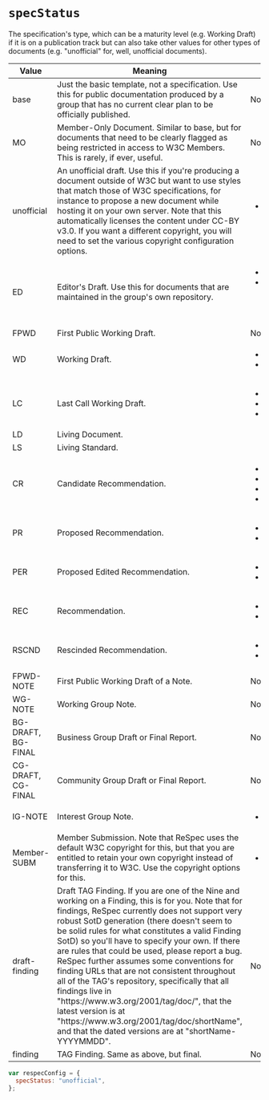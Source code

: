 # `specStatus`

The specification's type, which can be a maturity level (e.g. Working Draft) if it
is on a publication track but can also take other values for other types of documents
(e.g. "unofficial" for, well, unofficial documents).

<table>
  <thead>
    <tr>
      <th>Value</th>
      <th>Meaning</th>
      <th>Must also include</th>
    </tr>
  </thead>
  <tbody>
    <tr id="specStatus-base">
      <td>base</td>
      <td>
        Just the basic template, not a specification. Use this for public documentation produced
        by a group that has no current clear plan to be officially published.
      </td>
      <td>None.
      </td>
    </tr>
    <tr id="specStatus-mo">
      <td>MO</td>
      <td>
        Member-Only Document. Similar to base, but for documents that need to be clearly
        flagged as being restricted in access to W3C Members. This is rarely, if
        ever, useful.
      </td>
      <td>None.
      </td>
    </tr>
    <tr id="specStatus-unofficial">
      <td>unofficial</td>
      <td>
        An unofficial draft. Use this if you're producing a document outside of W3C but want
        to use styles that match those of W3C specifications, for instance to propose
        a new document while hosting it on your own server. Note that this automatically
        licenses the content under CC-BY v3.0. If you want a different copyright,
        you will need to set the various copyright configuration options.
      </td>
      <td><ul>
          <li><a href="xref">xref</a> (required only if linking built-in IDL types).</li>
        </ul>
      </td>
    </tr>
    <tr id="specStatus-ed">
      <td>ED</td>
      <td>
        Editor's Draft. Use this for documents that are maintained in the group's own repository.
      </td>
      <td>
        <ul>
          <li><a href="edDraftURI">edDraftURI</a>.</li>
          <li>You can skip the "Latest Published Version" link by using <code>latestVersion: null</code> (See <a href="https://github.com/w3c/respec/pull/2968">#2968</a> for details).</li>
        </ul>
      </td>
    </tr>
    <tr id="specStatus-fpwd">
      <td>FPWD</td>
      <td>
        First Public Working Draft.
      </td>
      <td>None.
      </td>
    </tr>
    <tr id="specStatus-wd">
      <td>WD</td>
      <td>
        Working Draft.
      </td>
      <td>
        <ul>
          <li><a href="previousPublishDate">previousPublishDate</a></li>
          <li><a href="previousMaturity">previousMaturity</a>.</li>
        </ul>
      </td>
    </tr>
    <tr id="specStatus-lc">
      <td>LC</td>
      <td>
        Last Call Working Draft.
      </td>
      <td>
        <ul>
          <li><a href="previousPublishDate">previousPublishDate</a></li>
          <li><a href="previousMaturity">previousMaturity</a></li>
          <li><a href="lcEnd">lcEnd</a></li>
        </ul>
      </td>
    </tr>
    <tr id="specStatus-ld">
      <td>LD</td>
      <td>
        Living Document.
      </td>
      <td>
      </td>
    </tr>
    <tr id="specStatus-ls">
      <td>LS</td>
      <td>
        Living Standard.
      </td>
      <td>
      </td>
    </tr>
    <tr id="specStatus-cr">
      <td>CR</td>
      <td>
        Candidate Recommendation.
      </td>
      <td>
        <ul>
          <li><a href="previousPublishDate">previousPublishDate</a></li>
          <li><a href="previousMaturity">previousMaturity</a></li>
          <li><a href="crEnd">crEnd</a></li>
          <li><a href="implementationReportURI">implementationReportURI</a></li>
        </ul>
      </td>
    </tr>
    <tr id="specStatus-pr">
      <td>PR</td>
      <td>
        Proposed Recommendation.
      </td>
      <td>
        <ul>
          <li><a href="previousPublishDate">previousPublishDate</a></li>
          <li><a href="previousMaturity">previousMaturity</a></li>
        </ul>
    </tr>
    <tr id="specStatus-per">
      <td>PER</td>
      <td>
        Proposed Edited Recommendation.
      </td>
      <td>
        <ul>
          <li><a href="previousPublishDate">previousPublishDate</a></li>
          <li><a href="previousMaturity">previousMaturity</a></li>
        </ul>
      </td>
    </tr>
    <tr id="specStatus-rec">
      <td>REC</td>
      <td>
        Recommendation.
      </td>
      <td>
        <ul>
          <li><a href="previousPublishDate">previousPublishDate</a></li>
          <li><a href="previousMaturity">previousMaturity</a></li>
        </ul>
      </td>
    </tr>
    <tr id="specStatus-rscnd">
      <td>RSCND</td>
      <td>
        Rescinded Recommendation.
      </td>
      <td>
        <ul>
          <li><a href="previousPublishDate">previousPublishDate</a></li>
          <li><a href="previousMaturity">previousMaturity</a></li>
      </td>
    </tr>
    <tr id="specStatus-fpwd-note">
      <td>FPWD-NOTE</td>
      <td>
        First Public Working Draft of a Note.
      </td>
      <td>None.
      </td>
    </tr>
    <tr id="specStatus-wg-note">
      <td>WG-NOTE</td>
      <td>Working Group Note.</td>
      <td>None.
      </td>
    </tr>
    <tr id="specStatus-bg-draft">
      <td id="specStatus-bg-final">BG-DRAFT, BG-FINAL</td>
      <td>Business Group Draft or Final Report.
      </td>
      <td>None.
      </td>
    </tr>
    <tr id="specStatus-cg-draft">
      <td id="specStatus-cg-final">CG-DRAFT, CG-FINAL</td>
      <td>Community Group Draft or Final Report.
      </td>
      <td>None.
      </td>
    </tr>
    <tr id="specStatus-ig-note">
      <td>IG-NOTE</td>
      <td>
        Interest Group Note.
      </td>
      <td>
        <ul>
          <li><a href="charterDisclosureURI">charterDisclosureURI</a></li>
        </ul>
      </td>
    </tr>
    <tr id="specStatus-member-subm">
      <td>Member-SUBM</td>
      <td>
        Member Submission. Note that ReSpec uses the default W3C copyright for this, but
        that you are entitled to retain your own copyright instead of transferring
        it to W3C. Use the copyright options for this.
      </td>
      <td>
       <ul>
          <li><a href="submissionCommentNumber">submissionCommentNumber</a></li>
       </ul>
      </td>
    </tr>
    <tr id="specStatus-draft-finding">
      <td>draft-finding</td>
      <td>
        Draft TAG Finding. If you are one of the Nine and working on a Finding, this is for
        you. Note that for findings, ReSpec currently does not support very robust
        SotD generation (there doesn't seem to be solid rules for what constitutes
        a valid Finding SotD) so you'll have to specify your own. If there are rules
        that could be used, please report a bug. ReSpec further assumes some conventions
        for finding URLs that are not consistent throughout all of the TAG's repository,
        specifically that all findings live in "https://www.w3.org/2001/tag/doc/",
        that the latest version is at "https://www.w3.org/2001/tag/doc/shortName",
        and that the dated versions are at "shortName-YYYYMMDD".
      </td>
      <td>None.</td>
    </tr>
    <tr id="specStatus-finding">
      <td>finding</td>
      <td>
        TAG Finding. Same as above, but final.
      </td>
      <td>None.
      </td>
    </tr>
  </tbody>
</table>


```js "example": "Set specification's status to 'unofficial'."
var respecConfig = {
  specStatus: "unofficial",
};
```
